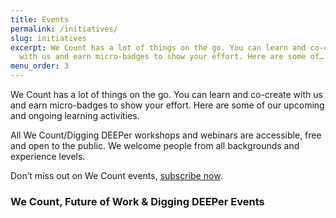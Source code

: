 ```yaml
---
title: Events
permalink: /initiatives/
slug: initiatives
excerpt: We Count has a lot of things on the go. You can learn and co-create
  with us and earn micro-badges to show your effort. Here are some of…
menu_order: 3
---
```

We Count has a lot of things on the go. You can learn and co-create with us and earn micro-badges to show your effort. Here are some of our upcoming and ongoing learning activities.

All We Count/Digging DEEPer workshops and webinars are accessible, free and open to the public. We welcome people from all backgrounds and experience levels.

Don’t miss out on We Count events, [subscribe now](https://ocadu.us6.list-manage.com/subscribe?u=df09b45913649b12f2a2aef66&id=97ef2e9d6a).

### We Count, Future of Work & Digging DEEPer Events